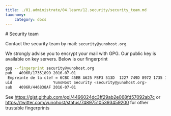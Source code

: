```yaml
---
title: ./01.administrate/04.learn/12.security/security_team.md
taxonomy:
    category: docs
---
```

# Security team

Contact the security team by mail: `security@yunohost.org`.

We strongly advise you to encrypt your mail with GPG. Our public key is available on key servers. Below is our fingerprint

```bash
gpg --fingerprint security@yunohost.org
pub   4096R/17351899 2016-07-01
 Empreinte de la clef = 6CBC 45EB A625 FBF3 513D  1227 749D 8972 1735 1899
uid                  YunoHost Security <security@yunohost.org>
sub   4096R/446838AF 2016-07-01
```

See https://gist.github.com/opi/4496024dc3ff29ab2e068fd57092ab7c or https://twitter.com/yunohost/status/748975105393459200 for other trustable fingerprints